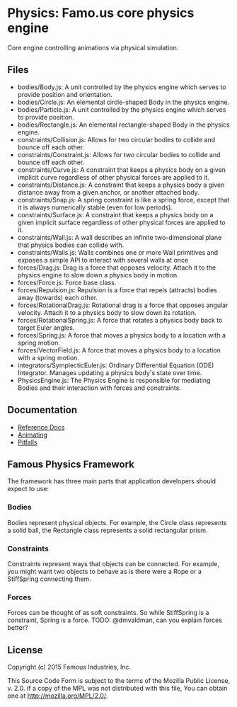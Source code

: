 Physics: Famo.us core physics engine
====================================

Core engine controlling animations via physical simulation.

## Files

- bodies/Body.js: A unit controlled by the physics engine which serves to
  provide position and orientation.
- bodies/Circle.js: An elemental circle-shaped Body in the physics engine.
- bodies/Particle.js:  A unit controlled by the physics engine which serves to
  provide position.
- bodies/Rectangle.js: An elemental rectangle-shaped Body in the physics engine.
- constraints/Collision.js: Allows for two circular bodies to collide and bounce off each other.
- constraints/Constraint.js: Allows for two circular bodies to collide and bounce off each other.
- constraints/Curve.js: A constraint that keeps a physics body on a given implicit curve
  regardless of other physical forces are applied to it.
- constraints/Distance.js:  A constraint that keeps a physics body a given distance away from a given anchor, or another attached body.
- constraints/Snap.js: A spring constraint is like a spring force, except that it is always numerically stable (even for low periods).
- constraints/Surface.js: A constraint that keeps a physics body on a given implicit surface
  regardless of other physical forces are applied to it.
- constraints/Wall.js:  A wall describes an infinite two-dimensional plane that physics bodies can collide with.
- constraints/Walls.js: Walls combines one or more Wall primitives and exposes a simple
  API to interact with several walls at once
- forces/Drag.js: Drag is a force that opposes velocity. Attach it to the
  physics engine to slow down a physics body in motion.
- forces/Force.js: Force base class.
- forces/Repulsion.js: Repulsion is a force that repels (attracts) bodies away
  (towards) each other.
- forces/RotationalDrag.js:  Rotational drag is a force that opposes angular
  velocity. Attach it to a physics body to slow down its rotation.
- forces/RotationalSpring.js:  A force that rotates a physics body back to
  target Euler angles.
- forces/Spring.js: A force that moves a physics body to a location with a
  spring motion.
- forces/VectorField.js:  A force that moves a physics body to a location with a spring motion.
- integrators/SymplecticEuler.js:  Ordinary Differential Equation (ODE)
  Integrator. Manages updating a physics body's state over time.
- PhysicsEngine.js: The Physics Engine is responsible for mediating Bodies and
  their interaction with forces and constraints.


## Documentation

- [Reference Docs][reference-documentation]
- [Animating][animating]
- [Pitfalls][pitfalls]


## Famous Physics Framework

The framework has three main parts that application developers should expect to
use:

### Bodies

Bodies represent physical objects. For example, the Circle class represents a
solid ball, the Rectangle class represents a solid rectangular prism.

### Constraints

Constraints represent ways that objects can be connected. For example, you might
want two objects to behave as is there were a Rope or a StiffSpring connecting
them.

### Forces

Forces can be thought of as soft constraints. So while StiffSpring is a
constraint, Spring is a force. TODO: @dmvaldman, can you explain forces better?


## License

Copyright (c) 2015 Famous Industries, Inc.

This Source Code Form is subject to the terms of the Mozilla Public License,
v. 2.0. If a copy of the MPL was not distributed with this file, You can obtain
one at http://mozilla.org/MPL/2.0/.


[reference-documentation]: http://famo.us/docs
[animating]: http://famo.us/guides/animations
[pitfalls]: http://famo.us/guides/pitfalls
